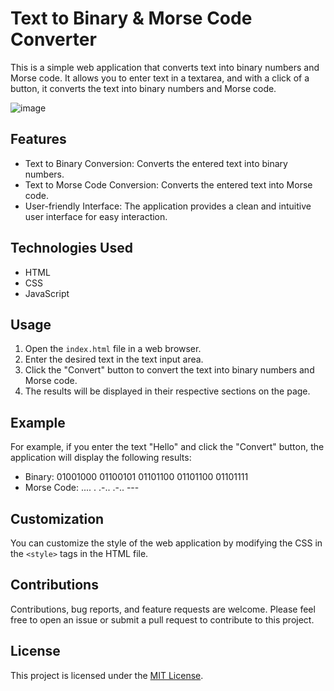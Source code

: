 # Text to Binary & Morse Code Converter

This is a simple web application that converts text into binary numbers and Morse code. It allows you to enter text in a textarea, and with a click of a button, it converts the text into binary numbers and Morse code. 

![image](https://github.com/rivkxx/text-to-binary-to-morse/assets/81345344/d768c151-7f93-4326-baa4-33f07a72aed8)


## Features

- Text to Binary Conversion: Converts the entered text into binary numbers.
- Text to Morse Code Conversion: Converts the entered text into Morse code.
- User-friendly Interface: The application provides a clean and intuitive user interface for easy interaction.

## Technologies Used

- HTML
- CSS
- JavaScript

## Usage

1. Open the `index.html` file in a web browser.
2. Enter the desired text in the text input area.
3. Click the "Convert" button to convert the text into binary numbers and Morse code.
4. The results will be displayed in their respective sections on the page.

## Example

For example, if you enter the text "Hello" and click the "Convert" button, the application will display the following results:

- Binary: 01001000 01100101 01101100 01101100 01101111
- Morse Code: .... . .-.. .-.. ---

## Customization

You can customize the style of the web application by modifying the CSS in the `<style>` tags in the HTML file.

## Contributions

Contributions, bug reports, and feature requests are welcome. Please feel free to open an issue or submit a pull request to contribute to this project.

## License

This project is licensed under the [MIT License](LICENSE).
